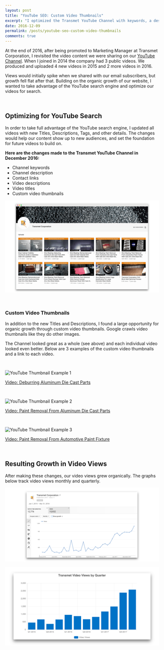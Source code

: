 ```yaml
---
layout: post
title: "YouTube SEO: Custom Video Thumbnails"
excerpt: "I optimized the Transmet YouTube Channel with keywords, a description, contact links, video descriptions, titles, and custom video thumbnails."
date: 2016-12-09
permalink: /posts/youtube-seo-custom-video-thumbnails
comments: true
---
```



At the end of 2016, after being promoted to Marketing Manager at Transmet Corporation, I revisited the video content we were sharing on our <a href="https://www.youtube.com/user/transmetcorporation" target="_blank" >YouTube Channel</a>. When I joined in 2014 the company had 3 public videos. We produced and uploaded 4 new videos in 2015 and 2 more videos in 2016.

Views would initially spike when we shared with our email subscribers, but growth fell flat after that. Building on the organic growth of our website, I wanted to take advantage of the YouTube search engine and optimize our videos for search.

&nbsp;

## Optimizing for YouTube Search

In order to take full advantage of the YouTube search engine, I updated all videos with new Titles, Descriptions, Tags, and other details. The changes would help our content show up to new audiences, and set the foundation for future videos to build on.

**Here are the changes made to the Transmet YouTube Channel in December 2016:**  
- Channel keywords
- Channel description
- Contact links
- Video descriptions
- Video titles
- Custom video thumbnails

![Transmet YouTube Channel with Custom Thumbnails](/img/transmet-youtube-channel-social-media.png)

&nbsp;

### Custom Video Thumbnails

In addition to the new Titles and Descriptions, I found a large opportunity for organic growth through custom video thumbnails. Google crawls video thumbnails like they do other images.

The Channel looked great as a whole (see above) and each individual video looked even better. Below are 3 examples of the custom video thumbnails and a link to each video.

&nbsp;

![YouTube Thumbnail Example 1](https://img.youtube.com/vi/AhTbBA28bqg/maxresdefault.jpg)

<a href="https://youtu.be/AhTbBA28bqg" target="_blank" >Video: Deburring Aluminum Die Cast Parts</a>

&nbsp;

![YouTube Thumbnail Example 2](https://img.youtube.com/vi/ySwbt9qkFfY/maxresdefault.jpg)

<a href="https://youtu.be/ySwbt9qkFfY" target="_blank" >Video: Paint Removal From Aluminum Die Cast Parts</a>

&nbsp;

![YouTube Thumbnail Example 3](https://img.youtube.com/vi/VDLH394FlJk/maxresdefault.jpg)

<a href="https://youtu.be/VDLH394FlJk" target="_blank" >Video: Paint Removal From Automotive Paint Fixture</a>

&nbsp;

## Resulting Growth in Video Views

After making these changes, our video views grew organically. The graphs below track video views monthly and quarterly.

![Transmet YouTube Monthly Video Views](/img/transmet-youtube-monthly-video-views-2015-to-2018.png)

![Transmet YouTube Quarterly Video Views](/img/transmet-youtube-quarterly-video-views-2015-to-2017.png)

&nbsp;
